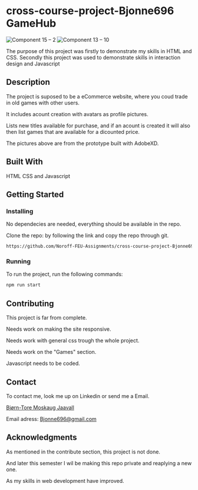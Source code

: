 # cross-course-project-Bjonne696 GameHub

![Component 15 – 2](https://user-images.githubusercontent.com/83508588/195995880-8303060e-6b35-463f-988a-3d037fa7c9b0.png)
![Component 13 – 10](https://user-images.githubusercontent.com/83508588/195995914-a686036c-a434-438c-8713-bde84c062f34.png)

The purpose of this project was firstly to demonstrate my skills in HTML and CSS.
Secondly this project was used to demonstrate skills in interaction design and Javascript

## Description

The project is suposed to be a eCommerce website, where you coud trade in old games with other users.

It includes acount creation with avatars as profile pictures.

Lists new titles available for purchase, and if an acount is created it will also then list games that are available for a dicounted price.

The pictures above are from the prototype built with AdobeXD.


## Built With

HTML
CSS
and Javascript

## Getting Started

### Installing

No dependecies are needed, everything should be available in the repo.

Clone the repo: by following the link and copy the repo through git.

```bash
https://github.com/Noroff-FEU-Assignments/cross-course-project-Bjonne696.git
```

### Running

To run the project, run the following commands:

```bash
npm run start
```

## Contributing

This project is far from complete.

Needs work on making the site responsive.

Needs work with general css trough the whole project.

Needs work on the "Games" section.

Javascript needs to be coded.

## Contact

To contact me, look me up on Linkedin or send me a Email. 

[Bjørn-Tore Moskaug Jaavall](linkedin.com/in/bjørn-tore-moskaug-jaavall-b88664aa)

Email adress: Bjonne696@gmail.com

## Acknowledgments

As mentioned in the contribute section, this project is not done.

And later this semester I wil be making this repo private and reaplying a new one. 

As my skills in web development have improved.
